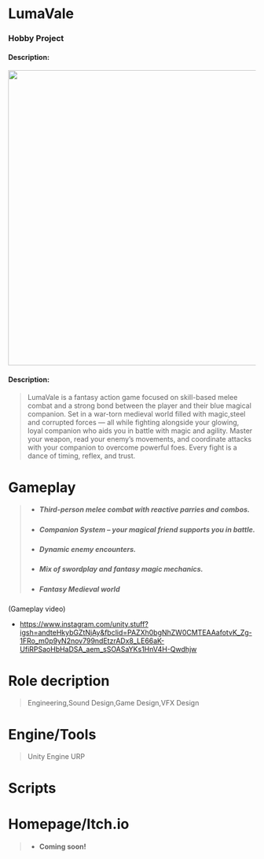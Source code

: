 # LumaVale
### Hobby Project

#### Description:
> 

<img src="https://github.com/user-attachments/assets/9768947a-86ad-4139-aa13-379e8d99f889" width="600" />

#### Description:
> LumaVale is a fantasy action game focused on skill-based melee combat and a strong bond between the player and their blue magical companion.
Set in a war-torn medieval world filled with magic,steel and corrupted forces — all while fighting alongside your glowing, loyal companion who aids you in battle with magic and agility.
Master your weapon, read your enemy’s movements, and coordinate attacks with your companion to overcome powerful foes. Every fight is a dance of timing, reflex, and trust.

# Gameplay 
> - ##### Third-person melee combat with reactive parries and combos.
> - ##### Companion System – your magical friend supports you in battle.
> - ##### Dynamic enemy encounters.
> - ##### Mix of swordplay and fantasy magic mechanics.
> - ##### Fantasy Medieval world


(Gameplay video)
- https://www.instagram.com/unity.stuff?igsh=andteHkybGZtNjAy&fbclid=PAZXh0bgNhZW0CMTEAAafotvK_Zg-1FRo_m0p9yN2nov799ndEtzrADx8_LE66aK-UfiRPSaoHbHaDSA_aem_sSOASaYKs1HnV4H-Qwdhjw

# Role decription
> Engineering,Sound Design,Game Design,VFX Design

# Engine/Tools
> Unity Engine URP

# Scripts


# Homepage/Itch.io
> - #### Coming soon!
